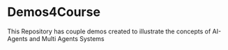# Demos4Course
This Repository has couple demos created to illustrate the concepts of AI-Agents and Multi Agents Systems
